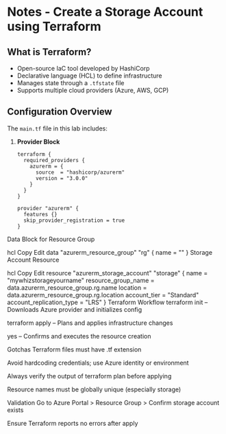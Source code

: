 # Notes - Create a Storage Account using Terraform

## What is Terraform?
- Open-source IaC tool developed by HashiCorp
- Declarative language (HCL) to define infrastructure
- Manages state through a `.tfstate` file
- Supports multiple cloud providers (Azure, AWS, GCP)

## Configuration Overview
The `main.tf` file in this lab includes:
1. **Provider Block**
   ```hcl
   terraform {
     required_providers {
       azurerm = {
         source  = "hashicorp/azurerm"
         version = "3.0.0"
       }
     }
   }

   provider "azurerm" {
     features {}
     skip_provider_registration = true
   }
Data Block for Resource Group

hcl
Copy
Edit
data "azurerm_resource_group" "rg" {
  name = "<resource-group-name>"
}
Storage Account Resource

hcl
Copy
Edit
resource "azurerm_storage_account" "storage" {
  name                     = "mywhizstorageyourname"
  resource_group_name      = data.azurerm_resource_group.rg.name
  location                 = data.azurerm_resource_group.rg.location
  account_tier             = "Standard"
  account_replication_type = "LRS"
}
Terraform Workflow
terraform init – Downloads Azure provider and initializes config

terraform apply – Plans and applies infrastructure changes

yes – Confirms and executes the resource creation

Gotchas
Terraform files must have .tf extension

Avoid hardcoding credentials; use Azure identity or environment

Always verify the output of terraform plan before applying

Resource names must be globally unique (especially storage)

Validation
Go to Azure Portal > Resource Group > Confirm storage account exists

Ensure Terraform reports no errors after apply
